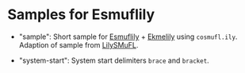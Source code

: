 Samples for Esmuflily
=====================

*   "sample":
    Short sample for [Esmuflily](https://github.com/tr-igem/esmuflily) +
    [Ekmelily](https://github.com/tr-igem/ekmelily) using `cosmufl.ily`.
    Adaption of sample from [LilySMuFL](https://github.com/backseatviolist/lilysmufl).

*   "system-start":
    System start delimiters `brace` and `bracket`.
